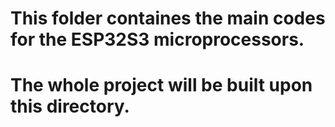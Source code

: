 # This folder containes the main codes for the ESP32S3 microprocessors.
# The whole project will be built upon this directory.
